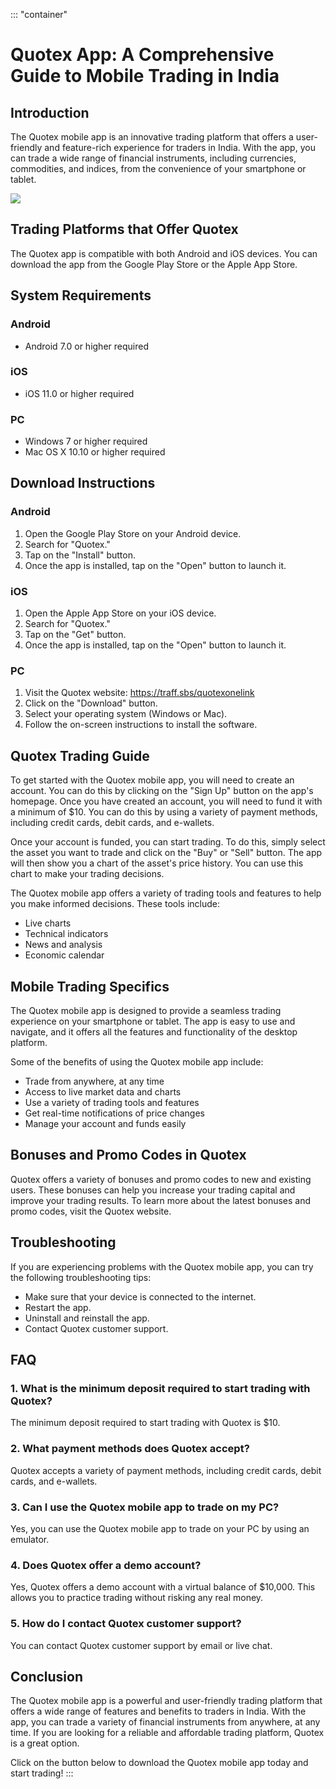 ::: \"container\"
# Quotex App: A Comprehensive Guide to Mobile Trading in India

## Introduction

The Quotex mobile app is an innovative trading platform that offers a
user-friendly and feature-rich experience for traders in India. With the
app, you can trade a wide range of financial instruments, including
currencies, commodities, and indices, from the convenience of your
smartphone or tablet.

[![](https://static.quotex.io/files/5_en/300_250.jpg)](https://traff.sbs/brokerqxsignupf)

## Trading Platforms that Offer Quotex

The Quotex app is compatible with both Android and iOS devices. You can
download the app from the Google Play Store or the Apple App Store.

## System Requirements

### Android

-   Android 7.0 or higher required

### iOS

-   iOS 11.0 or higher required

### PC

-   Windows 7 or higher required
-   Mac OS X 10.10 or higher required

## Download Instructions

### Android

1.  Open the Google Play Store on your Android device.
2.  Search for "Quotex."
3.  Tap on the "Install" button.
4.  Once the app is installed, tap on the "Open" button to launch
    it.

### iOS

1.  Open the Apple App Store on your iOS device.
2.  Search for "Quotex."
3.  Tap on the "Get" button.
4.  Once the app is installed, tap on the "Open" button to launch
    it.

### PC

1.  Visit the Quotex website: https://traff.sbs/quotexonelink
2.  Click on the "Download" button.
3.  Select your operating system (Windows or Mac).
4.  Follow the on-screen instructions to install the software.

## Quotex Trading Guide

To get started with the Quotex mobile app, you will need to create an
account. You can do this by clicking on the "Sign Up" button on
the app\'s homepage. Once you have created an account, you will need to
fund it with a minimum of \$10. You can do this by using a variety of
payment methods, including credit cards, debit cards, and e-wallets.

Once your account is funded, you can start trading. To do this, simply
select the asset you want to trade and click on the "Buy" or
"Sell" button. The app will then show you a chart of the asset\'s
price history. You can use this chart to make your trading decisions.

The Quotex mobile app offers a variety of trading tools and features to
help you make informed decisions. These tools include:

-   Live charts
-   Technical indicators
-   News and analysis
-   Economic calendar

## Mobile Trading Specifics

The Quotex mobile app is designed to provide a seamless trading
experience on your smartphone or tablet. The app is easy to use and
navigate, and it offers all the features and functionality of the
desktop platform.

Some of the benefits of using the Quotex mobile app include:

-   Trade from anywhere, at any time
-   Access to live market data and charts
-   Use a variety of trading tools and features
-   Get real-time notifications of price changes
-   Manage your account and funds easily

## Bonuses and Promo Codes in Quotex

Quotex offers a variety of bonuses and promo codes to new and existing
users. These bonuses can help you increase your trading capital and
improve your trading results. To learn more about the latest bonuses and
promo codes, visit the Quotex website.

## Troubleshooting

If you are experiencing problems with the Quotex mobile app, you can try
the following troubleshooting tips:

-   Make sure that your device is connected to the internet.
-   Restart the app.
-   Uninstall and reinstall the app.
-   Contact Quotex customer support.

## FAQ

### 1. What is the minimum deposit required to start trading with Quotex?

The minimum deposit required to start trading with Quotex is \$10.

### 2. What payment methods does Quotex accept?

Quotex accepts a variety of payment methods, including credit cards,
debit cards, and e-wallets.

### 3. Can I use the Quotex mobile app to trade on my PC?

Yes, you can use the Quotex mobile app to trade on your PC by using an
emulator.

### 4. Does Quotex offer a demo account?

Yes, Quotex offers a demo account with a virtual balance of \$10,000.
This allows you to practice trading without risking any real money.

### 5. How do I contact Quotex customer support?

You can contact Quotex customer support by email or live chat.

## Conclusion

The Quotex mobile app is a powerful and user-friendly trading platform
that offers a wide range of features and benefits to traders in India.
With the app, you can trade a variety of financial instruments from
anywhere, at any time. If you are looking for a reliable and affordable
trading platform, Quotex is a great option.

Click on the button below to download the Quotex mobile app today and
start trading!
:::

